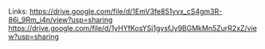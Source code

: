 Links:
https://drive.google.com/file/d/1EmV3fe851yvx_cS4gm3R-86i_9Rm_i4n/view?usp=sharing 
https://drive.google.com/file/d/1yHYfKosYSj1gysfJy9BGMkMn5ZurR2xZ/view?usp=sharing
